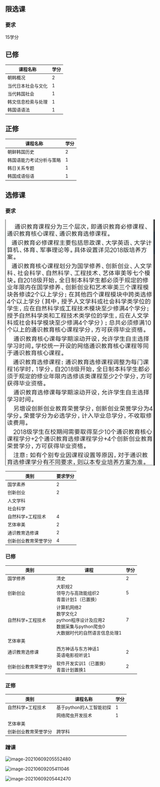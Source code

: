 ## 限选课

### 要求

15学分

## 已修

| 课程名称           | 学分 |
| ------------------ | ---- |
| 朝韩概况           | 2    |
| 当代日本社会与文化 | 1    |
| 当代韩国社会       | 1    |
| 韩文信息检索与处理 | 1    |
| 韩国语语法         | 1    |

## 正修

| 课程名称                 | 学分 |
| ------------------------ | ---- |
| 朝鲜韩国历史             | 2    |
| 韩国语能力考试分析与策略 | 1    |
| 韩日关系专题             | 1    |
| 韩国成语俗语             | 1    |

## 选修课

### 要求

![QQ图片20210609203511](.\限选及选修.assets\QQ图片20210609203511-1623242202932.jpg)

| 类别                 | 要求学分 |
| -------------------- | -------- |
| 国学素养             | 2        |
| 创新创业             | 2        |
| 人文学科             |          |
| 社会科学             |          |
| 自然科学+工程技术    | 4        |
| 艺体审美             | 2        |
| 通识教育选修课       | 2        |
| 创新创业教育荣誉学分 | 4        |

### 已修

| 类别                 | 课程                                                         | 学分 |
| -------------------- | ------------------------------------------------------------ | ---- |
| 国学修养             | 清史                                                         | 2    |
| 创新创业             | 大职规2<br>领导力与高效能组织2<br>青苗计划1（已置换）        | 5    |
| 自然科学+工程技术    | 计算机网络2<br>数学文化2<br>python程序设计及应用2<br>数据采集与python爬虫0<br>大数据时代的自然语言信息处理1 | 7    |
| 艺体审美             |                                                              |      |
| 通识教育选修课       | 西方神话与东方神话1<br>英语电影视听说1                       | 2    |
| 创新创业教育荣誉学分 | 软件开发实训1（已置换）<br>青苗计划置换1                     | 2    |

### 正修

| 类别                 | 课程名称                 | 学分 |
| -------------------- | ------------------------ | ---- |
| 自然科学+工程技术    | 基于python的人工智能初探 | 1    |
|                      | 网络爬虫开发技术         | 1    |
| 艺体审美             |                          |      |
| 创新创业教育荣誉学分 | 跨学科                   |      |



### 蹭课

![image-20210609205552480](E:\笔记\山东大学\选课\限选及选修.assets\image-20210609205552480.png)

![image-20210609205411046](E:\笔记\山东大学\选课\限选及选修.assets\image-20210609205411046.png)

![image-20210609205442470](E:\笔记\山东大学\选课\限选及选修.assets\image-20210609205442470.png)

